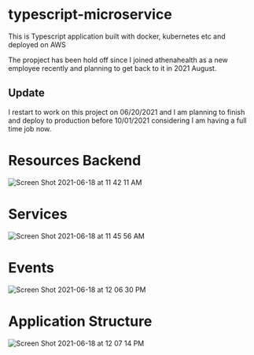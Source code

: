 # typescript-microservice
This is Typescript application built with docker, kubernetes etc and deployed on AWS

The propject has been hold off since I joined athenahealth as a new employee recently and planning to get back to it in 2021 August.

## Update

I restart to work on this project on 06/20/2021 and I am planning to finish and deploy to production before 10/01/2021 considering I am having a full time job now.


# Resources Backend

![Screen Shot 2021-06-18 at 11 42 11 AM](https://user-images.githubusercontent.com/40004335/122586362-93b13480-d02a-11eb-8e6c-a237599fa328.png)


# Services

![Screen Shot 2021-06-18 at 11 45 56 AM](https://user-images.githubusercontent.com/40004335/122586549-d410b280-d02a-11eb-992b-044c7de304c4.png)

# Events

![Screen Shot 2021-06-18 at 12 06 30 PM](https://user-images.githubusercontent.com/40004335/122589045-cb6dab80-d02d-11eb-9a66-9a0ba9ed8dc0.png)


# Application Structure

![Screen Shot 2021-06-18 at 12 07 14 PM](https://user-images.githubusercontent.com/40004335/122589095-d7596d80-d02d-11eb-9910-d06828e1d295.png)
